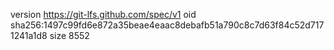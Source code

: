 version https://git-lfs.github.com/spec/v1
oid sha256:1497c99fd6e872a35beae4eaac8debafb51a790c8c7d63f84c52d7171241a1d8
size 8552
